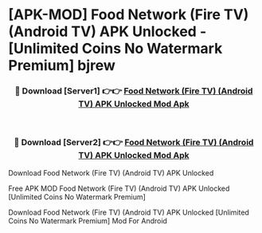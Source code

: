 # [APK-MOD] Food Network (Fire TV) (Android TV) APK Unlocked - [Unlimited Coins No Watermark Premium] bjrew



<div align="center">
<h3>🔴 Download [Server1] 👉👉 <a href="https://momento.my/?title=Food_Network_(Fire_TV)_(Android_TV)_APK_Unlocked">Food Network (Fire TV) (Android TV) APK Unlocked Mod Apk</a></h3><br>

<h3>🔴 Download [Server2] 👉👉 <a href="https://momento.my/?title=Food_Network_(Fire_TV)_(Android_TV)_APK_Unlocked">Food Network (Fire TV) (Android TV) APK Unlocked Mod Apk</a></h3>
</div>



Download Food Network (Fire TV) (Android TV) APK Unlocked 

Free APK MOD Food Network (Fire TV) (Android TV) APK Unlocked [Unlimited Coins No Watermark Premium]

Download Food Network (Fire TV) (Android TV) APK Unlocked [Unlimited Coins No Watermark Premium] Mod For Android
